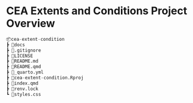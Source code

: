 # CEA Extents and Conditions Project Overview


``` python
📦cea-extent-condition
┣ 📂docs
┣ 📜.gitignore
┣ 📜LICENSE
┣ 📜README.md
┣ 📜README.qmd
┣ 📜_quarto.yml
┣ 📜cea-extent-condition.Rproj
┣ 📜index.qmd
┣ 📜renv.lock
┗ 📜styles.css
```
